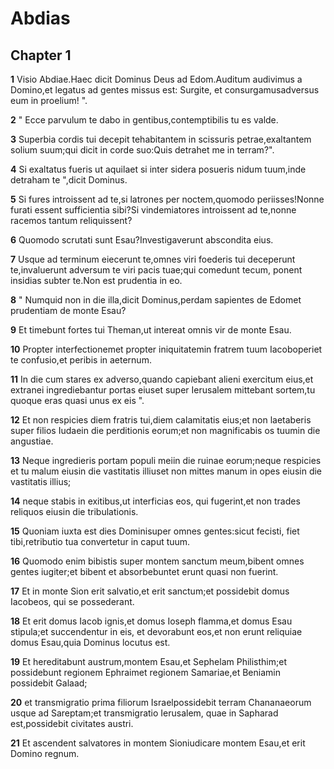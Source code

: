 # Abdias

## Chapter 1

**1** Visio Abdiae.Haec dicit Dominus Deus ad Edom.Auditum audivimus a Domino,et legatus ad gentes missus est: Surgite, et consurgamusadversus eum in proelium! ".

**2** " Ecce parvulum te dabo in gentibus,contemptibilis tu es valde.

**3** Superbia cordis tui decepit tehabitantem in scissuris petrae,exaltantem solium suum;qui dicit in corde suo:Quis detrahet me in terram?".

**4** Si exaltatus fueris ut aquilaet si inter sidera posueris nidum tuum,inde detraham te ",dicit Dominus.

**5** Si fures introissent ad te,si latrones per noctem,quomodo periisses!Nonne furati essent sufficientia sibi?Si vindemiatores introissent ad te,nonne racemos tantum reliquissent?

**6** Quomodo scrutati sunt Esau?Investigaverunt abscondita eius.

**7** Usque ad terminum eiecerunt te,omnes viri foederis tui deceperunt te,invaluerunt adversum te viri pacis tuae;qui comedunt tecum, ponent insidias subter te.Non est prudentia in eo.

**8** " Numquid non in die illa,dicit Dominus,perdam sapientes de Edomet prudentiam de monte Esau?

**9** Et timebunt fortes tui Theman,ut intereat omnis vir de monte Esau.

**10** Propter interfectionemet propter iniquitatemin fratrem tuum Iacoboperiet te confusio,et peribis in aeternum.

**11** In die cum stares ex adverso,quando capiebant alieni exercitum eius,et extranei ingrediebantur portas eiuset super Ierusalem mittebant sortem,tu quoque eras quasi unus ex eis ".

**12** Et non respicies diem fratris tui,diem calamitatis eius;et non laetaberis super filios Iudaein die perditionis eorum;et non magnificabis os tuumin die angustiae.

**13** Neque ingredieris portam populi meiin die ruinae eorum;neque respicies et tu malum eiusin die vastitatis illiuset non mittes manum in opes eiusin die vastitatis illius;

**14** neque stabis in exitibus,ut interficias eos, qui fugerint,et non trades reliquos eiusin die tribulationis.

**15** Quoniam iuxta est dies Dominisuper omnes gentes:sicut fecisti, fiet tibi,retributio tua convertetur in caput tuum.

**16** Quomodo enim bibistis super montem sanctum meum,bibent omnes gentes iugiter;et bibent et absorbebuntet erunt quasi non fuerint.

**17** Et in monte Sion erit salvatio,et erit sanctum;et possidebit domus Iacobeos, qui se possederant.

**18** Et erit domus Iacob ignis,et domus Ioseph flamma,et domus Esau stipula;et succendentur in eis, et devorabunt eos,et non erunt reliquiae domus Esau,quia Dominus locutus est.

**19** Et hereditabunt austrum,montem Esau,et Sephelam Philisthim;et possidebunt regionem Ephraimet regionem Samariae,et Beniamin possidebit Galaad;

**20** et transmigratio prima filiorum Israelpossidebit terram Chananaeorum usque ad Sareptam;et transmigratio Ierusalem, quae in Sapharad est,possidebit civitates austri.

**21** Et ascendent salvatores in montem Sioniudicare montem Esau,et erit Domino regnum.

